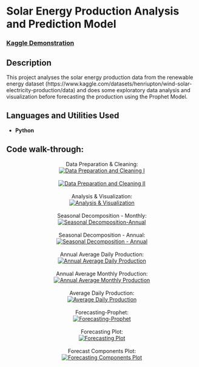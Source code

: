 # Solar Energy Production Analysis and Prediction Model

### [Kaggle Demonstration](https://www.kaggle.com/code/dvd1587/solar-energy-production-analysis-prediction)

<h2>Description</h2>
This project analyses the solar energy production data from the renewable energy dataset (https://www.kaggle.com/datasets/henriupton/wind-solar-electricity-production/data) and does some exploratory data analysis and visualization before forecasting the production using the Prophet Model.
<br />

<h2>Languages and Utilities Used</h2>

- <b>Python</b> 

<h2>Code walk-through:</h2>

<p align="center">
Data Preparation & Cleaning: <br/>
<a href="https://imgur.com/KjMxdLb"><img src="https://i.imgur.com/KjMxdLb.jpg" alt="Data Preparation and Cleaning I" /></a>  
<br />
<br />
<a href="https://imgur.com/4P5chqa"><img src="https://i.imgur.com/4P5chqa.jpg" alt="Data Preparation and Cleaning II" /></a>
<br />
<br />
Analysis & Visualization: <br/>
<a href="https://imgur.com/dCjTKDa"><img src="https://i.imgur.com/dCjTKDa.jpg" alt="Analysis & Visualization" /></a>  
<br />
<br />
Seasonal Decomposition - Monthly: <br/>
<a href="https://imgur.com/jNDuZL1"><img src="https://i.imgur.com/jNDuZL1.jpg" alt="Seasonal Decomposition-Annual" /></a>
<br />
<br />
Seasonal Decomposition - Annual: <br/>
<a href="https://imgur.com/XCIUNFD"><img src="https://i.imgur.com/XCIUNFD.jpg" alt="Seasonal Decomposition - Annual" /></a>
<br />
<br />  
Annual Average Daily Production: <br/>
<a href="https://imgur.com/PKtdeps"><img src="https://i.imgur.com/PKtdeps.jpg" alt="Annual Average Daily Production" /></a>  
<br />
<br />
Annual Average Monthly Production: <br/>
<a href="https://imgur.com/3vjgJBE"><img src="https://i.imgur.com/3vjgJBE.jpg" alt="Annual Average Monthly Production" /></a>
<br />
<br />
Average Daily Production: <br/>
<a href="https://imgur.com/gnfeJ2E"><img src="https://i.imgur.com/gnfeJ2E.jpg" alt="Average Daily Production" /></a>
<br />
<br />
Forecasting-Prophet: <br/>
<a href="https://imgur.com/GNOrjKi"><img src="https://i.imgur.com/GNOrjKi.jpg" alt="Forecasting-Prophet" /></a>
<br />
<br />
Forecasting Plot: <br/>
<a href="https://imgur.com/GMrskAF"><img src="https://i.imgur.com/GMrskAF.jpg" alt="Forecasting Plot" /></a>
<br />
<br />
Forecast Components Plot: <br/>
<a href="https://imgur.com/5NJGMov"><img src="https://i.imgur.com/5NJGMov.jpg" alt="Forecasting Components Plot" /></a> 
</p>

<!--
 ```diff
- text in red
+ text in green
! text in orange
# text in gray
@@ text in purple (and bold)@@
```
--!>

